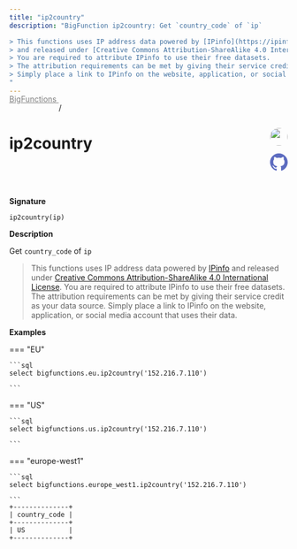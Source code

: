 ```yaml
---
title: "ip2country"
description: "BigFunction ip2country: Get `country_code` of `ip`

> This functions uses IP address data powered by [IPinfo](https://ipinfo.io)
> and released under [Creative Commons Attribution-ShareAlike 4.0 International License](https://creativecommons.org/licenses/by-sa/4.0/).
> You are required to attribute IPinfo to use their free datasets.
> The attribution requirements can be met by giving their service credit as your data source.
> Simply place a link to IPinfo on the website, application, or social media account that uses their data.
"
---
```


<a style="color: gray; position: relative; top: -1rem" href="..">BigFunctions </a> / 

# ip2country


<div style="position: relative; top: -4rem; margin-bottom:  -2rem; text-align: right; z-index: 9999;">
  
  <a href="https://www.linkedin.com/in/paul-marcombes" title="Author: Paul Marcombes" target="_blank">
    <img src="https://lh3.googleusercontent.com/a-/ACB-R5RDf2yxcw1p_IYLCKmiUIScreatDdhG8B83om6Ohw=s260" width="32" style=" border-radius: 50% !important">
  </a>
  
  <a href="ip2country.yaml" title="Edit on GitHub" target="_blank"><svg xmlns="http://www.w3.org/2000/svg" width="32" height="32" viewBox="0 0 24 24"><path fill="#5d6cc0" d="M12 0c-6.626 0-12 5.373-12 12 0 5.302 3.438 9.8 8.207 11.387.599.111.793-.261.793-.577v-2.234c-3.338.726-4.033-1.416-4.033-1.416-.546-1.387-1.333-1.756-1.333-1.756-1.089-.745.083-.729.083-.729 1.205.084 1.839 1.237 1.839 1.237 1.07 1.834 2.807 1.304 3.492.997.107-.775.418-1.305.762-1.604-2.665-.305-5.467-1.334-5.467-5.931 0-1.311.469-2.381 1.236-3.221-.124-.303-.535-1.524.117-3.176 0 0 1.008-.322 3.301 1.23.957-.266 1.983-.399 3.003-.404 1.02.005 2.047.138 3.006.404 2.291-1.552 3.297-1.23 3.297-1.23.653 1.653.242 2.874.118 3.176.77.84 1.235 1.911 1.235 3.221 0 4.609-2.807 5.624-5.479 5.921.43.372.823 1.102.823 2.222v3.293c0 .319.192.694.801.576 4.765-1.589 8.199-6.086 8.199-11.386 0-6.627-5.373-12-12-12z"/></svg></a>
</div>



**Signature** 
```
ip2country(ip)
```

**Description**

Get `country_code` of `ip`

> This functions uses IP address data powered by [IPinfo](https://ipinfo.io)
> and released under [Creative Commons Attribution-ShareAlike 4.0 International License](https://creativecommons.org/licenses/by-sa/4.0/).
> You are required to attribute IPinfo to use their free datasets.
> The attribution requirements can be met by giving their service credit as your data source.
> Simply place a link to IPinfo on the website, application, or social media account that uses their data.






**Examples**













=== "EU"

    ```sql
    select bigfunctions.eu.ip2country('152.216.7.110')
    
    ```




=== "US"

    ```sql
    select bigfunctions.us.ip2country('152.216.7.110')
    
    ```




=== "europe-west1"

    ```sql
    select bigfunctions.europe_west1.ip2country('152.216.7.110')
    
    ```









<pre style="margin-top: -1rem;">
<code style="padding-top: 0px; padding-bottom: 0px;">+--------------+
| country_code |
+--------------+
| US           |
+--------------+
</code>
</pre>










